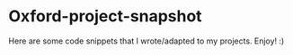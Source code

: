 # Oxford-project-snapshot
Here are some code snippets that I wrote/adapted to my projects. Enjoy! :)
